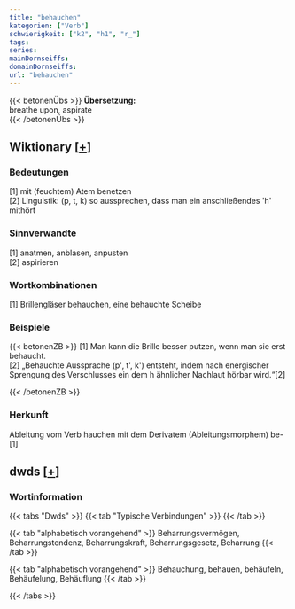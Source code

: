 ```yaml
---
title: "behauchen"
kategorien: ["Verb"]
schwierigkeit: ["k2", "h1", "r_"]
tags:
series:
mainDornseiffs:
domainDornseiffs:
url: "behauchen"
---
```


{{< betonenÜbs >}}
**Übersetzung:**  
breathe upon, aspirate  
{{< /betonenÜbs >}}

## Wiktionary [[+](https://de.wiktionary.org/wiki/behauchen)]

### Bedeutungen
[1] mit (feuchtem) Atem benetzen  
[2] Linguistik: (p, t, k) so aussprechen, dass man ein anschließendes 'h' mithört  

### Sinnverwandte
[1] anatmen, anblasen, anpusten  
[2] aspirieren  

### Wortkombinationen
[1] Brillengläser behauchen, eine behauchte Scheibe  

### Beispiele
{{< betonenZB >}}
[1] Man kann die Brille besser putzen, wenn man sie erst behaucht.  
[2] „Behauchte Aussprache (p'‚ t', k') entsteht, indem nach energischer Sprengung des Verschlusses ein dem h ähnlicher Nachlaut hörbar wird.“[2]  

{{< /betonenZB >}}
### Herkunft
Ableitung vom Verb hauchen mit dem Derivatem (Ableitungsmorphem) be-[1]  



## dwds [[+](https://www.dwds.de/wb/behauchen)]

### Wortinformation
{{< tabs "Dwds" >}}
{{< tab "Typische Verbindungen" >}}
{{< /tab >}}

{{< tab "alphabetisch vorangehend" >}}
Beharrungsvermögen, Beharrungstendenz, Beharrungskraft, Beharrungsgesetz, Beharrung
{{< /tab >}}

{{< tab "alphabetisch vorangehend" >}}
Behauchung, behauen, behäufeln, Behäufelung, Behäuflung
{{< /tab >}}

{{< /tabs >}}

